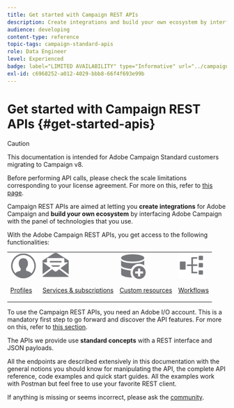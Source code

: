 ```yaml
---
title: Get started with Campaign REST APIs
description: Create integrations and build your own ecosystem by interfacing Campaign with a panel of technologies.
audience: developing
content-type: reference
topic-tags: campaign-standard-apis
role: Data Engineer
level: Experienced
badge: label="LIMITED AVAILABILITY" type="Informative" url="../campaign-standard-migration-home.md" tooltip="Restricted to Campaign Standard migrated users"
exl-id: c6968252-a012-4029-bbb8-66f4f693e99b
---
```

# Get started with Campaign REST APIs {#get-started-apis}

>[!CAUTION]
>
>This documentation is intended for Adobe Campaign Standard customers migrating to Campaign v8.
>
>Before performing API calls, please check the scale limitations corresponding to your license agreement. For more on this, refer to [this page](https://helpx.adobe.com/legal/product-descriptions/campaign-standard.html#ITInfrastructureResourcesbyActiveProfilesTiers).

Campaign REST APIs are aimed at letting you **create integrations** for Adobe Campaign and **build your own ecosystem** by interfacing Adobe Campaign with the panel of technologies that you use.

With the Adobe Campaign REST APIs, you get access to the following functionalities:

<table><tr>
 <td valign="top"><a href="retrieving-profiles.md"><img width="60px" alt="conditions" src="assets/icon_profile.svg"/></a><p><a href="retrieving-profiles.md">Profiles</a></p></td>
<td valign="top"><a href="creating-a-service.md"><img width="60px" alt="conditions" src="assets/icon_services.svg"/></a><p><a href="creating-a-service.md">Services & subscriptions</a></p></td>
<td valign="top"><a href="interacting-with-custom-resources.md"><img width="60px" alt="conditions" src="assets/icon_customresources.svg"/></a><p><a href="interacting-with-custom-resources.md">Custom resources</a></p></td>
<td valign="top"><a href="controlling-a-workflow.md"><img width="60px" alt="conditions" src="assets/icon_workflows.svg"/></a><p><a href="controlling-a-workflow.md">Workflows</a></p></td>
</tr></table>

To use the Campaign REST APIs, you need an Adobe I/O account. This is a mandatory first step to go forward and discover the API features. 
For more on this, refer to [this section](setting-up-api-access.md).

The APIs we provide use **standard concepts** with a REST interface and JSON payloads.

All the endpoints are described extensively in this documentation with the general notions you should know for manipulating the API, the complete API reference, code examples and quick start guides. All the examples work with Postman but feel free to use your favorite REST client.

If anything is missing or seems incorrect, please ask the [community](https://experienceleaguecommunities.adobe.com/t5/adobe-campaign-standard/ct-p/adobe-campaign-standard-community).
